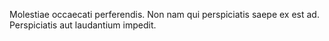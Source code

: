 Molestiae occaecati perferendis. Non nam qui perspiciatis saepe ex est ad. Perspiciatis aut laudantium impedit.
